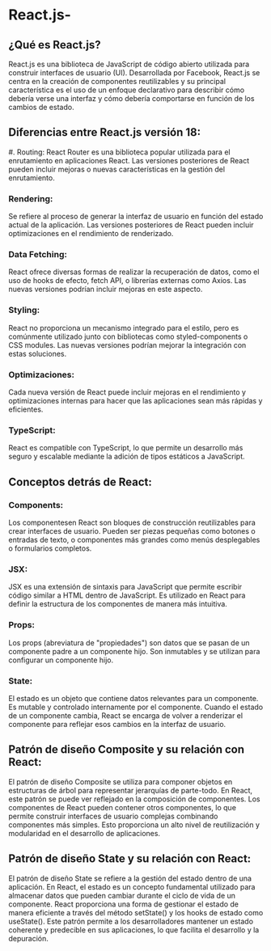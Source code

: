 # React.js-

## ¿Qué es React.js?

React.js es una biblioteca de JavaScript de código abierto utilizada para construir interfaces de usuario (UI). Desarrollada por Facebook, React.js se centra en la creación de componentes reutilizables y su principal característica es el uso de un enfoque declarativo para describir cómo debería verse una interfaz y cómo debería comportarse en función de los cambios de estado.

## Diferencias entre React.js versión 18:

#. Routing:
React Router es una biblioteca popular utilizada para el enrutamiento en aplicaciones React. Las versiones posteriores de React pueden incluir mejoras o nuevas características en la gestión del enrutamiento.
### Rendering:
Se refiere al proceso de generar la interfaz de usuario en función del estado actual de la aplicación. Las versiones posteriores de React pueden incluir optimizaciones en el rendimiento de renderizado.
### Data Fetching:
React ofrece diversas formas de realizar la recuperación de datos, como el uso de hooks de efecto, fetch API, o librerías externas como Axios. Las nuevas versiones podrían incluir mejoras en este aspecto.
### Styling:
React no proporciona un mecanismo integrado para el estilo, pero es comúnmente utilizado junto con bibliotecas como styled-components o CSS modules. Las nuevas versiones podrían mejorar la integración con estas soluciones.
### Optimizaciones: 
Cada nueva versión de React puede incluir mejoras en el rendimiento y optimizaciones internas para hacer que las aplicaciones sean más rápidas y eficientes.
### TypeScript: 
React es compatible con TypeScript, lo que permite un desarrollo más seguro y escalable mediante la adición de tipos estáticos a JavaScript.

## Conceptos detrás de React:

### Components:
Los componentesen React son bloques de construcción reutilizables para crear interfaces de usuario. Pueden ser piezas pequeñas como botones o entradas de texto, o componentes más grandes como menús desplegables o formularios completos.
### JSX: 
JSX es una extensión de sintaxis para JavaScript que permite escribir código similar a HTML dentro de JavaScript. Es utilizado en React para definir la estructura de los componentes de manera más intuitiva.
### Props: 
Los props (abreviatura de "propiedades") son datos que se pasan de un componente padre a un componente hijo. Son inmutables y se utilizan para configurar un componente hijo.
### State:
El estado es un objeto que contiene datos relevantes para un componente. Es mutable y controlado internamente por el componente. Cuando el estado de un componente cambia, React se encarga de volver a renderizar el componente para reflejar esos cambios en la interfaz de usuario.

## Patrón de diseño Composite y su relación con React:

El patrón de diseño Composite se utiliza para componer objetos en estructuras de árbol para representar jerarquías de parte-todo. En React, este patrón se puede ver reflejado en la composición de componentes. Los componentes de React pueden contener otros componentes, lo que permite construir interfaces de usuario complejas combinando componentes más simples. Esto proporciona un alto nivel de reutilización y modularidad en el desarrollo de aplicaciones.

## Patrón de diseño State y su relación con React:

El patrón de diseño State se refiere a la gestión del estado dentro de una aplicación. En React, el estado es un concepto fundamental utilizado para almacenar datos que pueden cambiar durante el ciclo de vida de un componente. React proporciona una forma de gestionar el estado de manera eficiente a través del método setState() y los hooks de estado como useState(). Este patrón permite a los desarrolladores mantener un estado coherente y predecible en sus aplicaciones, lo que facilita el desarrollo y la depuración.
